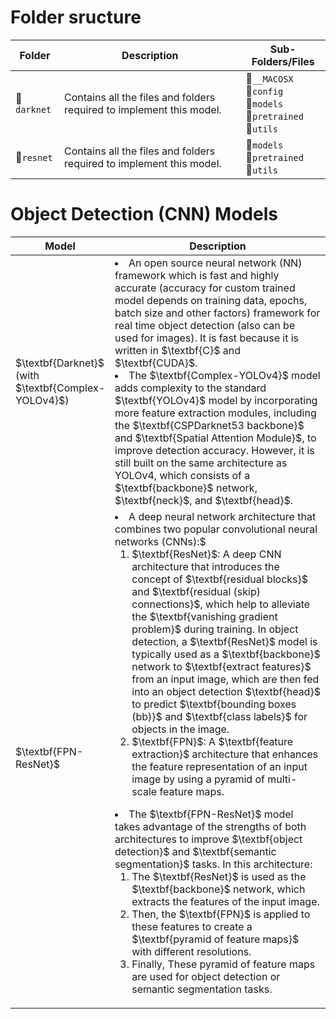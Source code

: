 # Folder sructure


<table>
  <thead>
    <tr>
      <th>Folder</th>
      <th>Description</th>
      <th>Sub-Folders/Files</th>
    </tr>
  </thead>
  <tbody>
    <tr>
      <td>📁<code>darknet</code></td>
      <td>Contains all the files and folders required to implement this model.</td>
      <td>
      📁<code>__MACOSX</code>
      <br>
      📁<code>config</code>
      <br>
      📁<code>models</code>
      <br>
      📁<code>pretrained</code>
      <br>
      📁<code>utils</code>
      </td>
    </tr>
    <tr>
      <td>📁<code>resnet</code></td>
      <td>Contains all the files and folders required to implement this model.</td>
      <td>
      📁<code>models</code>
      <br>
      📁<code>pretrained</code>
      <br>
      📁<code>utils</code>
      </td>
    </tr>
  </tbody>
</table>

# Object Detection (CNN) Models
<table>
  <thead>
    <tr>
      <th>Model</th>
      <th width="78%">Description</th>
    </tr>
  </thead>
  <tbody>
    <tr>
      <td>$\textbf{Darknet}$<br>(with $\textbf{Complex-YOLOv4}$)</td>
      <td>
      <li> An open source neural network (NN) framework which is fast and highly accurate (accuracy for custom trained model depends on training data, epochs, batch size and other factors) framework for real time object detection (also can be used for images). It is fast because it is written in $\textbf{C}$ and $\textbf{CUDA}$.
      <li> The $\textbf{Complex-YOLOv4}$ model adds complexity to the standard $\textbf{YOLOv4}$ model by incorporating more feature extraction modules, including the $\textbf{CSPDarknet53 backbone}$ and $\textbf{Spatial Attention Module}$, to improve detection accuracy. However, it is still built on the same architecture as YOLOv4, which consists of a $\textbf{backbone}$ network, $\textbf{neck}$, and $\textbf{head}$.
      </td>
    </tr>
    <tr>
      <td>$\textbf{FPN-ResNet}$</td>
      <td>
      <li> A deep neural network architecture that combines two popular convolutional neural networks (CNNs):$
        <ol>
        <li> $\textbf{ResNet}$: A deep CNN architecture that introduces the concept of $\textbf{residual blocks}$ and $\textbf{residual (skip) connections}$, which help to alleviate the $\textbf{vanishing gradient problem}$ during training. In object detection, a $\textbf{ResNet}$ model is typically used as a $\textbf{backbone}$ network to $\textbf{extract features}$ from an input image, which are then fed into an object detection $\textbf{head}$ to predict $\textbf{bounding boxes (bb)}$ and $\textbf{class labels}$ for objects in the image.
        <li> $\textbf{FPN}$: A $\textbf{feature extraction}$ architecture that enhances the feature representation of an input image by using a pyramid of multi-scale feature maps.
        </ol>
      <li> The $\textbf{FPN-ResNet}$ model takes advantage of the strengths of both architectures to improve $\textbf{object detection}$ and $\textbf{semantic segmentation}$ tasks. In this architecture:
        <ol>
        <li>
        The $\textbf{ResNet}$ is used as the $\textbf{backbone}$ network, which extracts the features of the input image.
        </li>
        <li>
        Then, the $\textbf{FPN}$ is applied to these features to create a $\textbf{pyramid of feature maps}$ with different resolutions.
        </li>
        <li>
        Finally, These pyramid of feature maps are used for object detection or semantic segmentation tasks.
        </li>
        </ol>
      </li>
      </td>
    </tr>
  </tbody>
</table>
